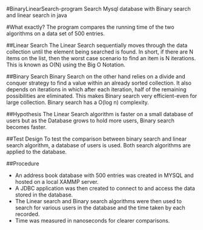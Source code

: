#BinaryLinearSearch-program
Search Mysql database with Binary search and linear search in java 

#What exactly?
The program compares the running time of the two algorithms on a data set of 500 entries.

##Linear Search
The Linear Search sequentially moves through the data collection until the element being searched is found. In short, if there are N items on the list, then the worst case scenario to find an item is N iterations. This is known as O(N) using the Big O Notation.

##Binary Search
Binary Search on the other hand relies on a divide and conquer strategy to find a value within an already sorted collection. It also depends on iterations in which after each iteration, half of the remaining possibilities are eliminated. This makes Binary search very efficient-even for large collection. Binary search has a O(log n) complexity.

##Hypothesis
 The Linear Search algorithm is faster on a small database of users but as the Database grows to hold more users, Binary search becomes faster.

##Test Design
To test the comparison between binary search and linear search algorithm, a database of users is used. Both search algorithms are applied to the database.

##Procedure
-	An address book database with 500 entries was created in MYSQL and hosted on a local XAMMP server. 
-	A JDBC application was then created to connect to and access the data stored in the database.
-	The Linear search and Binary search algorithms were then used to search for various users in the database and the time taken by each recorded. 
-	Time was measured in nanoseconds for clearer comparisons.
